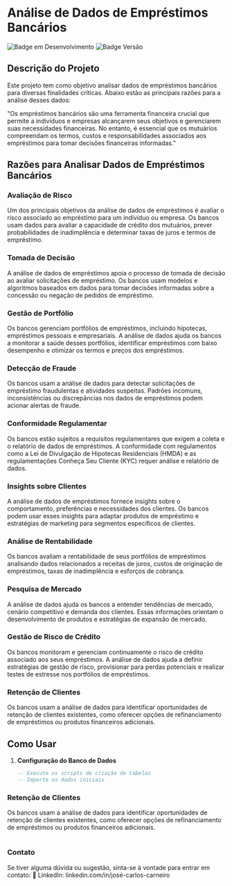 # Análise de Dados de Empréstimos Bancários

![Badge em Desenvolvimento](https://img.shields.io/badge/Status-Em%20Desenvolvimento-green)
![Badge Versão](https://img.shields.io/badge/Versão-1.0.0-blue)

## Descrição do Projeto

Este projeto tem como objetivo analisar dados de empréstimos bancários para diversas finalidades críticas. Abaixo estão as principais razões para a análise desses dados:

"Os empréstimos bancários são uma ferramenta financeira crucial que permite a indivíduos e empresas alcançarem seus objetivos e gerenciarem suas necessidades financeiras. No entanto, é essencial que os mutuários compreendam os termos, custos e responsabilidades associados aos empréstimos para tomar decisões financeiras informadas."

## Razões para Analisar Dados de Empréstimos Bancários

### Avaliação de Risco
Um dos principais objetivos da análise de dados de empréstimos é avaliar o risco associado ao empréstimo para um indivíduo ou empresa. Os bancos usam dados para avaliar a capacidade de crédito dos mutuários, prever probabilidades de inadimplência e determinar taxas de juros e termos de empréstimo.

### Tomada de Decisão
A análise de dados de empréstimos apoia o processo de tomada de decisão ao avaliar solicitações de empréstimo. Os bancos usam modelos e algoritmos baseados em dados para tomar decisões informadas sobre a concessão ou negação de pedidos de empréstimo.

### Gestão de Portfólio
Os bancos gerenciam portfólios de empréstimos, incluindo hipotecas, empréstimos pessoais e empresariais. A análise de dados ajuda os bancos a monitorar a saúde desses portfólios, identificar empréstimos com baixo desempenho e otimizar os termos e preços dos empréstimos.

### Detecção de Fraude
Os bancos usam a análise de dados para detectar solicitações de empréstimo fraudulentas e atividades suspeitas. Padrões incomuns, inconsistências ou discrepâncias nos dados de empréstimos podem acionar alertas de fraude.

### Conformidade Regulamentar
Os bancos estão sujeitos a requisitos regulamentares que exigem a coleta e o relatório de dados de empréstimos. A conformidade com regulamentos como a Lei de Divulgação de Hipotecas Residenciais (HMDA) e as regulamentações Conheça Seu Cliente (KYC) requer análise e relatório de dados.

### Insights sobre Clientes
A análise de dados de empréstimos fornece insights sobre o comportamento, preferências e necessidades dos clientes. Os bancos podem usar esses insights para adaptar produtos de empréstimo e estratégias de marketing para segmentos específicos de clientes.

### Análise de Rentabilidade
Os bancos avaliam a rentabilidade de seus portfólios de empréstimos analisando dados relacionados a receitas de juros, custos de originação de empréstimos, taxas de inadimplência e esforços de cobrança.

### Pesquisa de Mercado
A análise de dados ajuda os bancos a entender tendências de mercado, cenário competitivo e demanda dos clientes. Essas informações orientam o desenvolvimento de produtos e estratégias de expansão de mercado.

### Gestão de Risco de Crédito
Os bancos monitoram e gerenciam continuamente o risco de crédito associado aos seus empréstimos. A análise de dados ajuda a definir estratégias de gestão de risco, provisionar para perdas potenciais e realizar testes de estresse nos portfólios de empréstimos.

### Retenção de Clientes
Os bancos usam a análise de dados para identificar oportunidades de retenção de clientes existentes, como oferecer opções de refinanciamento de empréstimos ou produtos financeiros adicionais.

## Como Usar

1. **Configuração do Banco de Dados**
   ```sql
   -- Execute os scripts de criação de tabelas
   -- Importe os dados iniciais


### Retenção de Clientes
Os bancos usam a análise de dados para identificar oportunidades de retenção de clientes existentes, como oferecer opções de refinanciamento de empréstimos ou produtos financeiros adicionais.
#
### Contato
Se tiver alguma dúvida ou sugestão, sinta-se à vontade para entrar em contato: 🚀
LinkedIn: linkedin.com/in/josé-carlos-carneiro
